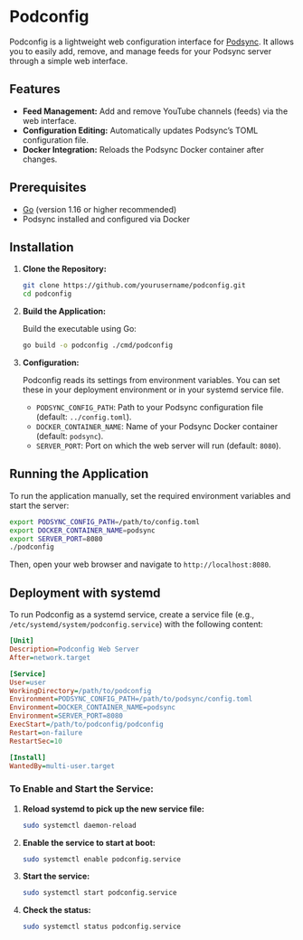 # Podconfig

Podconfig is a lightweight web configuration interface for [Podsync](https://github.com/Podsync/podsync). It allows you to easily add, remove, and manage feeds for your Podsync server through a simple web interface.

## Features

- **Feed Management:** Add and remove YouTube channels (feeds) via the web interface.
- **Configuration Editing:** Automatically updates Podsync’s TOML configuration file.
- **Docker Integration:** Reloads the Podsync Docker container after changes.

## Prerequisites

- [Go](https://golang.org/dl/) (version 1.16 or higher recommended)
- Podsync installed and configured via Docker

## Installation

1. **Clone the Repository:**

   ```bash
   git clone https://github.com/yourusername/podconfig.git
   cd podconfig
   ```

2. **Build the Application:**

   Build the executable using Go:

   ```bash
   go build -o podconfig ./cmd/podconfig
   ```

3. **Configuration:**

   Podconfig reads its settings from environment variables. You can set these in your deployment environment or in your systemd service file.

   - `PODSYNC_CONFIG_PATH`: Path to your Podsync configuration file (default: `../config.toml`).
   - `DOCKER_CONTAINER_NAME`: Name of your Podsync Docker container (default: `podsync`).
   - `SERVER_PORT`: Port on which the web server will run (default: `8080`).

## Running the Application

To run the application manually, set the required environment variables and start the server:

```bash
export PODSYNC_CONFIG_PATH=/path/to/config.toml
export DOCKER_CONTAINER_NAME=podsync
export SERVER_PORT=8080
./podconfig
```

Then, open your web browser and navigate to `http://localhost:8080`.

## Deployment with systemd

To run Podconfig as a systemd service, create a service file (e.g., `/etc/systemd/system/podconfig.service`) with the following content:

```ini
[Unit]
Description=Podconfig Web Server
After=network.target

[Service]
User=user
WorkingDirectory=/path/to/podconfig
Environment=PODSYNC_CONFIG_PATH=/path/to/podsync/config.toml
Environment=DOCKER_CONTAINER_NAME=podsync
Environment=SERVER_PORT=8080
ExecStart=/path/to/podconfig/podconfig
Restart=on-failure
RestartSec=10

[Install]
WantedBy=multi-user.target
```

### To Enable and Start the Service:

1. **Reload systemd to pick up the new service file:**

   ```bash
   sudo systemctl daemon-reload
   ```

2. **Enable the service to start at boot:**

   ```bash
   sudo systemctl enable podconfig.service
   ```

3. **Start the service:**

   ```bash
   sudo systemctl start podconfig.service
   ```

4. **Check the status:**

   ```bash
   sudo systemctl status podconfig.service
   ```

